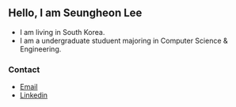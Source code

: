 ## Hello, I am Seungheon Lee

- I am living in South Korea.
- I am a undergraduate studuent majoring in Computer Science & Engineering.

### Contact
- [Email](mailto:viselacity@gmail.com)
- [Linkedin](https://www.linkedin.com/in/seungheon-lee-b3319a288/)
